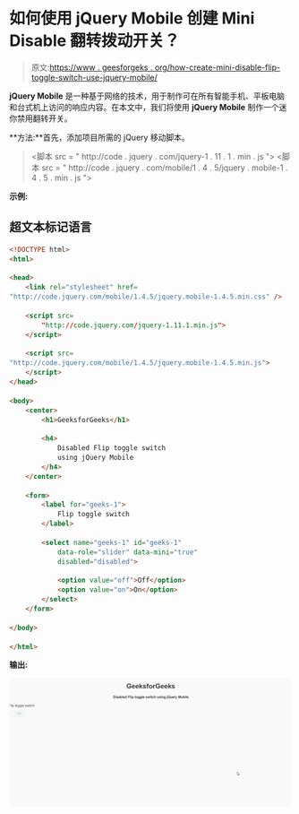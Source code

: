 # 如何使用 jQuery Mobile 创建 Mini Disable 翻转拨动开关？

> 原文:[https://www . geesforgeks . org/how-create-mini-disable-flip-toggle-switch-use-jquery-mobile/](https://www.geeksforgeeks.org/how-to-create-mini-disable-flip-toggle-switch-using-jquery-mobile/)

**jQuery Mobile** 是一种基于网络的技术，用于制作可在所有智能手机、平板电脑和台式机上访问的响应内容。在本文中，我们将使用 **jQuery Mobile** 制作一个迷你禁用翻转开关。

**方法:**首先，添加项目所需的 jQuery 移动脚本。

> <link rel="”stylesheet”" href="”http://code.jquery.com/mobile/1.4.5/jquery.mobile-1.4.5.min.css”">
> <脚本 src = " http://code . jquery . com/jquery-1 . 11 . 1 . min . js "></脚本>
> <脚本 src = " http://code . jquery . com/mobile/1 . 4 . 5/jquery . mobile-1 . 4 . 5 . min . js "></脚本>

**示例:**

## 超文本标记语言

```html
<!DOCTYPE html>
<html>

<head>
    <link rel="stylesheet" href=
"http://code.jquery.com/mobile/1.4.5/jquery.mobile-1.4.5.min.css" />

    <script src=
        "http://code.jquery.com/jquery-1.11.1.min.js">
    </script>

    <script src=
"http://code.jquery.com/mobile/1.4.5/jquery.mobile-1.4.5.min.js">
    </script>
</head>

<body>
    <center>
        <h1>GeeksforGeeks</h1>

        <h4>
            Disabled Flip toggle switch 
            using jQuery Mobile
        </h4>
    </center>

    <form>
        <label for="geeks-1">
            Flip toggle switch
        </label>

        <select name="geeks-1" id="geeks-1" 
            data-role="slider" data-mini="true" 
            disabled="disabled">

            <option value="off">Off</option>
            <option value="on">On</option>
        </select>
    </form>

</body>

</html>
```

**输出:**

![](img/4d72e9bf2e41986ea554b5afc5da76c4.png)